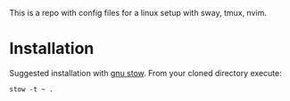 This is a repo with config files for a linux setup with sway, tmux, nvim.

# Installation

Suggested installation with [gnu stow](https://www.gnu.org/software/stow/).
From your cloned directory execute:

```
stow -t ~ .
```

